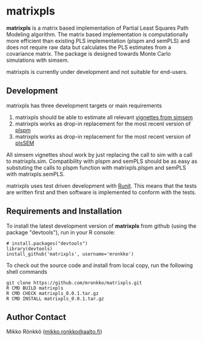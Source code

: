matrixpls
============================

   **matrixpls** is a matrix based implementation of Partial Least Squares Path Modeling
   algorithm. The matrix based implementation is computationally more efficient than 
   existing PLS implementation (plspm and semPLS) and does not require raw data but
   calculates the PLS estimates from a covariance matrix. The package is designed 
   towards Monte Carlo simulations with simsem.
   
   matrixpls is currently under development and not suitable for end-users.
   
## Development

matrixpls has three development targets or main requirements

1. matrixpls should be able to estimate all relevant [vignettes from simsem](https://github.com/simsem/simsem/wiki/Vignette)
2. matrixpls works as drop-in replacement for the most recent version of [plspm](http://cran.r-project.org/web/packages/plspm/)
3. matrixpls works as drop-in replacement for the most recent version of [plsSEM](http://cran.r-project.org/web/packages/semPLS/)

All simsem vignettes shoul work by just replacing the call to sim with a call to matrixpls.sim. Compatibility with plspm and semPLS should be as easy as substuting the calls to plspm function with matrixpls.plspm and semPLS with matrixpls.semPLS.

matrixpls uses test driven development with [Runit](http://cran.r-project.org/web/packages/RUnit/). This means that the tests are written first and then software is implemented to conform with the tests.

## Requirements and Installation

To install the latest development version of **matrixpls** from github (using the package "devtools"), run in your R console:
```
# install.packages("devtools") 
library(devtools)
install_github('matrixpls', username='mronkko')
```

To check out the source code and install from local copy, run the following shell commands

```
git clone https://github.com/mronkko/matrixpls.git
R CMD BUILD matrixpls
R CMD CHECK matrixpls_0.0.1.tar.gz
R CMD INSTALL matrixpls_0.0.1.tar.gz
```

Author Contact
--------------
Mikko Rönkkö (mikko.ronkko@aalto.fi)

